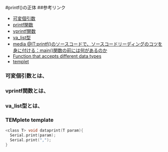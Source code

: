 #printf()の正体
##参考リンク
  - [可変個引数](https://programming-place.net/ppp/contents/c/052.html)
  - [printf関数](https://programming-place.net/ppp/contents/c/appendix/reference/printf.html)
  - [vprintf関数](https://programming-place.net/ppp/contents/c/appendix/reference/vprintf.html)
  - [va_list型](https://programming-place.net/ppp/contents/c/appendix/reference/va_list.html)
  - [media @IT:printf()のソースコードで、ソースコードリーディングのコツを身に付ける：main()関数の前には何があるのか](https://atmarkit.itmedia.co.jp/ait/articles/1703/01/news170.html)
  - [Function that accepts different data types](https://forum.arduino.cc/t/function-that-accepts-different-data-types/454584/26)
  - [templet](https://cplusplus.com/doc/oldtutorial/templates/)
 ### 可変個引数とは、
 ### vprintf関数とは、
 ### va_list型とは、
### TEMplete template
```C
<class T> void dataprint(T param){
  Serial.print(param);
  Serial.print(",");
}
```
